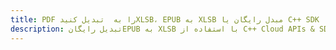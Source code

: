 ---title: PDF را به  تبدیل کنیدXLSB، EPUB به XLSB مبدل رایگان یا C++ SDKdescription: تبدیل رایگانEPUB به XLSB با استفاده از C++ Cloud APIs & SDK همچنین اسناد PDF را در Cloud ایجاد، ویرایش و رندر کنید.---